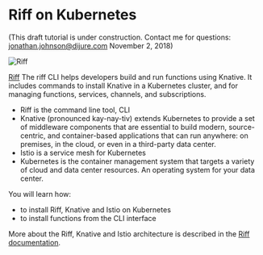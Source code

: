 # Riff on Kubernetes #

(This draft tutorial is under construction. Contact me for questions: jonathan.johnson@dijure.com  November 2, 2018)

![Riff](/javajon/courses/kubernetes-serverless/riff/assets/riff.png "Riff is for functions")

[Riff](https://projectriff.io) The riff CLI helps developers build and run functions using Knative. It includes commands to install Knative in a Kubernetes cluster, and for managing functions, services, channels, and subscriptions.

- Riff is the command line tool, CLI
- Knative (pronounced kay-nay-tiv) extends Kubernetes to provide a set of middleware components that are essential to build modern, source-centric, and container-based applications that can run anywhere: on premises, in the cloud, or even in a third-party data center.
- Istio is a service mesh for Kubernetes
- Kubernetes is the container management system that targets a variety of cloud and data center resources. An operating system for your data center.

You will learn how:

- to install Riff, Knative and Istio on Kubernetes
- to install functions from the CLI interface

More about the Riff, Knative and Istio architecture is described in the [Riff documentation](https://projectriff.io).
